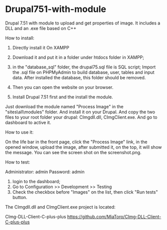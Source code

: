 # Drupal751-with-module
Drupal 7.51 with module to upload and get properties of image. It includes a DLL and an .exe file based on C++

How to install:

1) Directly install it On XAMPP

1) Download it and put it in a folder under htdocs folder in XAMPP;
2) in the "database_sql" folder, the drupal75.sql file is SQL script; 
Import the .sql file on PHPMyAdmin to build database, user, tables and input data. 
After installed the database, this folder should be removed.
3) Then you can open the website on your browser.

2) Install Drupal 7.51 first and the install the module. 

Just download the module named "Process Image" 
in the "sites\all\modules" folder. And install it on your Drupal. And copy the two files to your root folder 
your drupal: CImgdll.dll, CImgClient.exe. And go to dashboard to active it. 

How to use it:

On the life bar in the front page, click the "Process Image" link, in the opened window, upload the image,
after submitted it, on the top, it will show the message. You can see the screen shot on the screenshot.png.

 
How to test:

Administrator: admin
Password: admin

1) login to the dashboard;
2) Go to Configuration >> Development >> Testing
3) Check the checkbox before "Images" on the list, then click "Run tests" button. 

The CImgdll.dll and CImgClient.exe project is located: 

CImg-DLL-Client-C-plus-plus
https://github.com/MiaToro/CImg-DLL-Client-C-plus-plus
